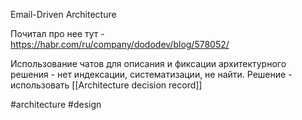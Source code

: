 Email-Driven Architecture

Почитал про нее тут - https://habr.com/ru/company/dododev/blog/578052/

Использование чатов для описания и фиксации архитектурного решения - нет индексации, систематизации, не найти. Решение - использовать [[Architecture decision record]]

#architecture #design 